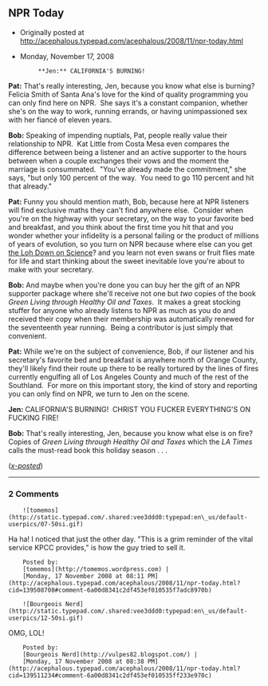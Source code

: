 ## NPR Today

 * Originally posted at http://acephalous.typepad.com/acephalous/2008/11/npr-today.html
 * Monday, November 17, 2008



			**Jen:** CALIFORNIA'S BURNING!

**Pat:** That's really interesting, Jen, because you know what else is burning?  Felicia Smith of Santa Ana's love for the kind of quality programming you can only find here on NPR.  She says it's a constant companion, whether she's on the way to work, running errands, or having unimpassioned sex with her fiancé of eleven years.  

**Bob:** Speaking of impending nuptials, Pat, people really value their relationship to NPR.  Kat Little from Costa Mesa even compares the difference between being a listener and an active supporter to the hours between when a couple exchanges their vows and the moment the marriage is consummated.  "You've already made the commitment," she says, "but only 100 percent of the way.  You need to go 110 percent and hit that already."

**Pat:** Funny you should mention math, Bob, because here at NPR listeners will find exclusive maths they can't find anywhere else.  Consider when you're on the highway with your secretary, on the way to your favorite bed and breakfast, and you think about the first time you hit that and you wonder whether your infidelity is a personal failing or the product of millions of years of evolution, so you turn on NPR because where else can you get [the Loh Down on Science](http://www.npr.org/rss/podcast/podcast\_detail.php?siteId=7060613)? and you learn not even swans or fruit flies mate for life and start thinking about the sweet inevitable love you're about to make with your secretary.

**Bob:** And maybe when you're done you can buy her the gift of an NPR supporter package where she'll receive not one but _two_ copies of the book _Green Living through Healthy Oil and Taxes_.  It makes a great stocking stuffer for anyone who already listens to NPR as much as you do and received their copy when their membership was automatically renewed for the seventeenth year running.  Being a contributor is just simply that convenient.

**Pat:** While we're on the subject of convenience, Bob, if our listener and his secretary's favorite bed and breakfast is anywhere north of Orange County, they'll likely find their route up there to be really tortured by the lines of fires currently engulfing all of Los Angeles County and much of the rest of the Southland.  For more on this important story, the kind of story and reporting you can only find on NPR, we turn to Jen on the scene.

**Jen:** CALIFORNIA'S BURNING!  CHRIST YOU FUCKER EVERYTHING'S ON FUCKING FIRE!

**Bob:** That's really interesting, Jen, because you know what else is on fire?  Copies of _Green Living through Healthy Oil and Taxes_ which the _LA Times_ calls the must-read book this holiday season . . .

([_x-posted_](http://edgeofthewest.wordpress.com/2008/11/17/npr-today/))

		

* * *

### 2 Comments 

		

                
[]()

	

		![tomemos](http://static.typepad.com/.shared:vee3ddd0:typepad:en\_us/default-userpics/07-50si.gif)
	

	

		

Ha ha!  I noticed that just the other day.  "This is a grim reminder of the vital service KPCC provides," is how the guy tried to sell it.

	

		Posted by:
		[tomemos](http://tomemos.wordpress.com) |
		[Monday, 17 November 2008 at 08:11 PM](http://acephalous.typepad.com/acephalous/2008/11/npr-today.html?cid=139508708#comment-6a00d8341c2df453ef010535f7adc8970b)

[]()

	

		![Bourgeois Nerd](http://static.typepad.com/.shared:vee3ddd0:typepad:en\_us/default-userpics/12-50si.gif)
	

	

		

OMG, LOL!   

	

		Posted by:
		[Bourgeois Nerd](http://vulpes82.blogspot.com/) |
		[Monday, 17 November 2008 at 08:38 PM](http://acephalous.typepad.com/acephalous/2008/11/npr-today.html?cid=139511234#comment-6a00d8341c2df453ef010535ff233e970c)

		

        